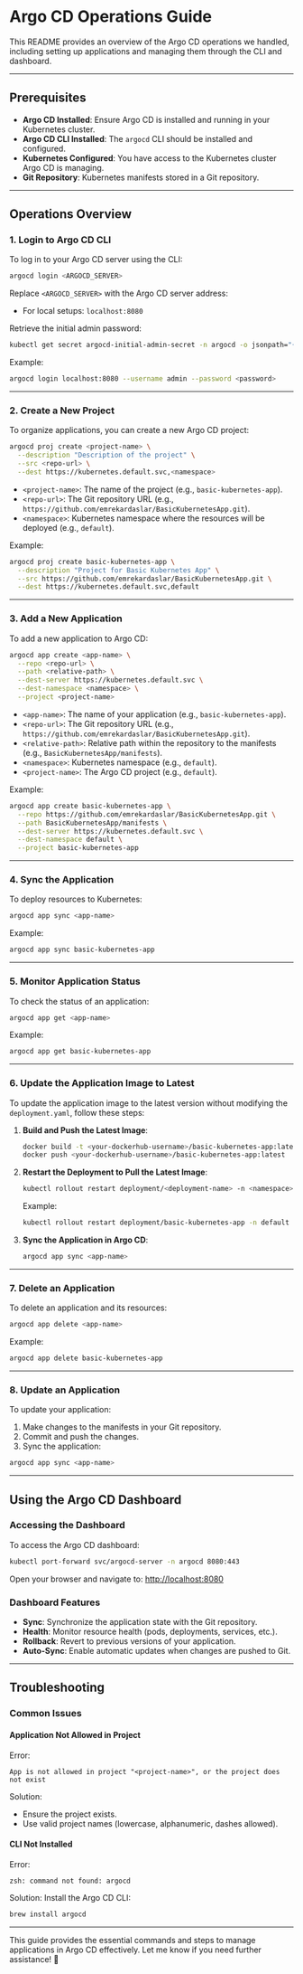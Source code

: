 # Argo CD Operations Guide

This README provides an overview of the Argo CD operations we handled, including setting up applications and managing them through the CLI and dashboard.

---

## **Prerequisites**

- **Argo CD Installed**: Ensure Argo CD is installed and running in your Kubernetes cluster.
- **Argo CD CLI Installed**: The `argocd` CLI should be installed and configured.
- **Kubernetes Configured**: You have access to the Kubernetes cluster Argo CD is managing.
- **Git Repository**: Kubernetes manifests stored in a Git repository.

---

## **Operations Overview**

### **1. Login to Argo CD CLI**
To log in to your Argo CD server using the CLI:

```bash
argocd login <ARGOCD_SERVER>
```

Replace `<ARGOCD_SERVER>` with the Argo CD server address:
- For local setups: `localhost:8080`

Retrieve the initial admin password:
```bash
kubectl get secret argocd-initial-admin-secret -n argocd -o jsonpath="{.data.password}" | base64 -d
```

Example:
```bash
argocd login localhost:8080 --username admin --password <password>
```

---

### **2. Create a New Project**
To organize applications, you can create a new Argo CD project:

```bash
argocd proj create <project-name> \
  --description "Description of the project" \
  --src <repo-url> \
  --dest https://kubernetes.default.svc,<namespace>
```

- `<project-name>`: The name of the project (e.g., `basic-kubernetes-app`).
- `<repo-url>`: The Git repository URL (e.g., `https://github.com/emrekardaslar/BasicKubernetesApp.git`).
- `<namespace>`: Kubernetes namespace where the resources will be deployed (e.g., `default`).

Example:
```bash
argocd proj create basic-kubernetes-app \
  --description "Project for Basic Kubernetes App" \
  --src https://github.com/emrekardaslar/BasicKubernetesApp.git \
  --dest https://kubernetes.default.svc,default
```

---

### **3. Add a New Application**
To add a new application to Argo CD:

```bash
argocd app create <app-name> \
  --repo <repo-url> \
  --path <relative-path> \
  --dest-server https://kubernetes.default.svc \
  --dest-namespace <namespace> \
  --project <project-name>
```

- `<app-name>`: The name of your application (e.g., `basic-kubernetes-app`).
- `<repo-url>`: The Git repository URL (e.g., `https://github.com/emrekardaslar/BasicKubernetesApp.git`).
- `<relative-path>`: Relative path within the repository to the manifests (e.g., `BasicKubernetesApp/manifests`).
- `<namespace>`: Kubernetes namespace (e.g., `default`).
- `<project-name>`: The Argo CD project (e.g., `default`).

Example:
```bash
argocd app create basic-kubernetes-app \
  --repo https://github.com/emrekardaslar/BasicKubernetesApp.git \
  --path BasicKubernetesApp/manifests \
  --dest-server https://kubernetes.default.svc \
  --dest-namespace default \
  --project basic-kubernetes-app
```

---

### **4. Sync the Application**
To deploy resources to Kubernetes:

```bash
argocd app sync <app-name>
```

Example:
```bash
argocd app sync basic-kubernetes-app
```

---

### **5. Monitor Application Status**
To check the status of an application:

```bash
argocd app get <app-name>
```

Example:
```bash
argocd app get basic-kubernetes-app
```

---

### **6. Update the Application Image to Latest**
To update the application image to the latest version without modifying the `deployment.yaml`, follow these steps:

1. **Build and Push the Latest Image**:
   ```bash
   docker build -t <your-dockerhub-username>/basic-kubernetes-app:latest .
   docker push <your-dockerhub-username>/basic-kubernetes-app:latest
   ```

2. **Restart the Deployment to Pull the Latest Image**:
   ```bash
   kubectl rollout restart deployment/<deployment-name> -n <namespace>
   ```
   Example:
   ```bash
   kubectl rollout restart deployment/basic-kubernetes-app -n default
   ```

3. **Sync the Application in Argo CD**:
   ```bash
   argocd app sync <app-name>
   ```

---

### **7. Delete an Application**
To delete an application and its resources:

```bash
argocd app delete <app-name>
```

Example:
```bash
argocd app delete basic-kubernetes-app
```

---

### **8. Update an Application**
To update your application:
1. Make changes to the manifests in your Git repository.
2. Commit and push the changes.
3. Sync the application:

```bash
argocd app sync <app-name>
```

---

## **Using the Argo CD Dashboard**

### Accessing the Dashboard
To access the Argo CD dashboard:

```bash
kubectl port-forward svc/argocd-server -n argocd 8080:443
```

Open your browser and navigate to: [http://localhost:8080](http://localhost:8080)

### Dashboard Features
- **Sync**: Synchronize the application state with the Git repository.
- **Health**: Monitor resource health (pods, deployments, services, etc.).
- **Rollback**: Revert to previous versions of your application.
- **Auto-Sync**: Enable automatic updates when changes are pushed to Git.

---

## **Troubleshooting**

### Common Issues

#### Application Not Allowed in Project
Error:
```text
App is not allowed in project "<project-name>", or the project does not exist
```
Solution:
- Ensure the project exists.
- Use valid project names (lowercase, alphanumeric, dashes allowed).

#### CLI Not Installed
Error:
```text
zsh: command not found: argocd
```
Solution:
Install the Argo CD CLI:
```bash
brew install argocd
```

---

This guide provides the essential commands and steps to manage applications in Argo CD effectively. Let me know if you need further assistance! 🚀

